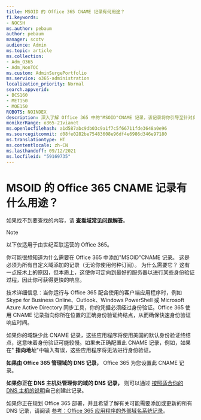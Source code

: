 ```yaml
---
title: MSOID 的 Office 365 CNAME 记录有何用途？
f1.keywords:
- NOCSH
ms.author: pebaum
author: pebaum
manager: scotv
audience: Admin
ms.topic: article
ms.collection:
- Adm_O365
- Adm_NonTOC
ms.custom: AdminSurgePortfolio
ms.service: o365-administration
localization_priority: Normal
search.appverid:
- BCS160
- MET150
- MOE150
ROBOTS: NOINDEX
description: 深入了解 Office 365 中的"MSOID"CNAME 记录，该记录将你引导至针对身份验证过程的最佳服务器，以便你获得更快的响应。
monikerRange: o365-21vianet
ms.openlocfilehash: a1d587abc9db03c9a1f7c5f66711fde3648a0e96
ms.sourcegitcommit: d08fe0282be75483608e96df4e6986d346e97180
ms.translationtype: HT
ms.contentlocale: zh-CN
ms.lasthandoff: 09/12/2021
ms.locfileid: "59169735"
---
```

# <a name="whats-the-purpose-of-the-office-365-cname-record-for-msoid"></a>MSOID 的 Office 365 CNAME 记录有什么用途？

 如果找不到要查找的内容，请 **[查看域常见问题解答](../setup/domains-faq.yml)**。 
> [!NOTE]
> 以下仅适用于由世纪互联运营的 Office 365。
  
你可能很想知道为什么需要在 Office 365 中添加"MSOID"CNAME 记录。 这是必须为所有自定义域添加的记录（无论你使用何种订阅）。 为什么需要它？ 这有一点技术上的原因，但本质上，这使你可定向到最好的服务器以进行某些身份验证过程，因此你可获得更快的响应。
  
技术详细信息：当你运行与 Office 365 配合使用的客户端应用程序时，例如 Skype for Business Online、Outlook、Windows PowerShell 或 Microsoft Azure Active Directory 同步工具，你的凭据必须经过身份验证。Office 365 使用 CNAME 记录指向你所在位置的正确身份验证终结点，从而确保快速身份验证响应时间。
  
如果你的域缺少此 CNAME 记录，这些应用程序将使用美国的默认身份验证终结点，这意味着身份验证可能较慢。如果未正确配置此 CNAME 记录，例如，如果在" **指向地址**"中输入有误，这些应用程序将无法进行身份验证。
  
 **如果由 Office 365 管理域的 DNS 记录，** Office 365 为您设置此 CNAME 记录。 
  
 **如果你正在 DNS 主机处管理你的域的 DNS 记录，** 则可以通过 [按照适合你的 DNS 主机的说明](../get-help-with-domains/create-dns-records-at-any-dns-hosting-provider.md)自己创建此记录。
  
如果你正在规划 Office 365 部署，并且希望了解有关可能需要添加或更新的所有 DNS 记录，请阅读 [参考：Office 365 应用程序的外部域名系统记录](../../enterprise/external-domain-name-system-records.md)。
